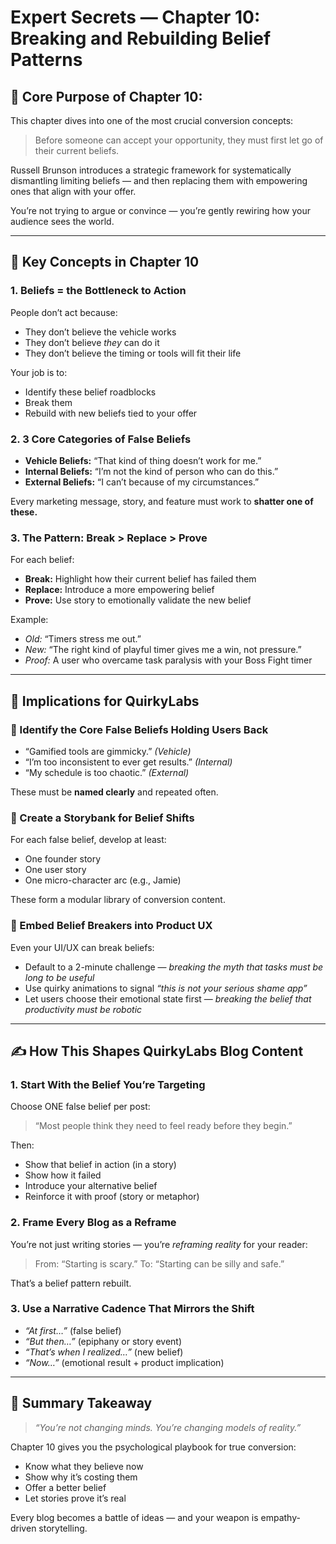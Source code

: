 
# Expert Secrets — Chapter 10: Breaking and Rebuilding Belief Patterns

## 🎯 Core Purpose of Chapter 10:

This chapter dives into one of the most crucial conversion concepts:

> Before someone can accept your opportunity, they must first let go of their current beliefs.

Russell Brunson introduces a strategic framework for systematically dismantling limiting beliefs — and then replacing them with empowering ones that align with your offer.

You’re not trying to argue or convince — you’re gently rewiring how your audience sees the world.

---

## 🧠 Key Concepts in Chapter 10

### 1. **Beliefs = the Bottleneck to Action**

People don’t act because:

* They don’t believe the vehicle works
* They don’t believe *they* can do it
* They don’t believe the timing or tools will fit their life

Your job is to:

* Identify these belief roadblocks
* Break them
* Rebuild with new beliefs tied to your offer

### 2. **3 Core Categories of False Beliefs**

* **Vehicle Beliefs:** “That kind of thing doesn’t work for me.”
* **Internal Beliefs:** “I’m not the kind of person who can do this.”
* **External Beliefs:** “I can’t because of my circumstances.”

Every marketing message, story, and feature must work to **shatter one of these.**

### 3. **The Pattern: Break > Replace > Prove**

For each belief:

* **Break:** Highlight how their current belief has failed them
* **Replace:** Introduce a more empowering belief
* **Prove:** Use story to emotionally validate the new belief

Example:

* *Old:* “Timers stress me out.”
* *New:* “The right kind of playful timer gives me a win, not pressure.”
* *Proof:* A user who overcame task paralysis with your Boss Fight timer

---

## 🧪 Implications for QuirkyLabs

### 🔹 Identify the Core False Beliefs Holding Users Back

* “Gamified tools are gimmicky.” *(Vehicle)*
* “I’m too inconsistent to ever get results.” *(Internal)*
* “My schedule is too chaotic.” *(External)*

These must be **named clearly** and repeated often.

### 🔹 Create a Storybank for Belief Shifts

For each false belief, develop at least:

* One founder story
* One user story
* One micro-character arc (e.g., Jamie)

These form a modular library of conversion content.

### 🔹 Embed Belief Breakers into Product UX

Even your UI/UX can break beliefs:

* Default to a 2-minute challenge — *breaking the myth that tasks must be long to be useful*
* Use quirky animations to signal *“this is not your serious shame app”*
* Let users choose their emotional state first — *breaking the belief that productivity must be robotic*

---

## ✍️ How This Shapes QuirkyLabs Blog Content

### 1. Start With the Belief You’re Targeting

Choose ONE false belief per post:

> “Most people think they need to feel ready before they begin.”

Then:

* Show that belief in action (in a story)
* Show how it failed
* Introduce your alternative belief
* Reinforce it with proof (story or metaphor)

### 2. Frame Every Blog as a Reframe

You’re not just writing stories — you’re *reframing reality* for your reader:

> From: “Starting is scary.”
> To: “Starting can be silly and safe.”

That’s a belief pattern rebuilt.

### 3. Use a Narrative Cadence That Mirrors the Shift

* *“At first…”* (false belief)
* *“But then…”* (epiphany or story event)
* *“That’s when I realized…”* (new belief)
* *“Now…”* (emotional result + product implication)

---

## 🧩 Summary Takeaway

> *“You’re not changing minds. You’re changing models of reality.”*

Chapter 10 gives you the psychological playbook for true conversion:

* Know what they believe now
* Show why it’s costing them
* Offer a better belief
* Let stories prove it’s real

Every blog becomes a battle of ideas — and your weapon is empathy-driven storytelling.
